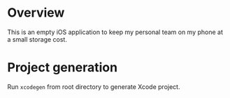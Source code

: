 
# Overview

This is an empty iOS application to keep my personal team on my phone
at a small storage cost.

# Project generation

Run `xcodegen` from root directory to generate Xcode project.

